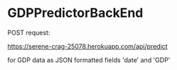 # GDPPredictorBackEnd




POST request:

https://serene-crag-25078.herokuapp.com/api/predict

for GDP data as JSON formatted fields 'date' and 'GDP'
